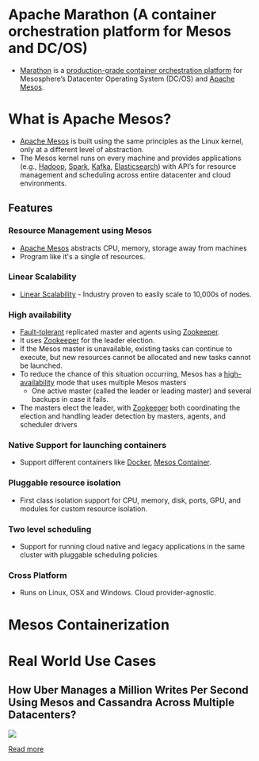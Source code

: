 # Apache Marathon (A container orchestration platform for Mesos and DC/OS)
- [Marathon](https://mesosphere.github.io/marathon/) is a [production-grade container orchestration platform](Readme.md) for Mesosphere’s Datacenter Operating System (DC/OS) and [Apache Mesos](https://mesos.apache.org/).

# What is Apache Mesos? 
- [Apache Mesos](https://mesos.apache.org/) is built using the same principles as the Linux kernel, only at a different level of abstraction. 
- The Mesos kernel runs on every machine and provides applications (e.g., [Hadoop](https://github.com/Anshul619/Big-Data/tree/main/ApacheHadoop), [Spark](https://github.com/Anshul619/Big-Data/tree/main/DataProcessing/ApacheSpark/Readme.md), [Kafka](../../HLD-System-Designs/2_MessageBrokersEDA/Kafka/Readme.md), [Elasticsearch](../../HLD-System-Designs/1_Databases/9_Search-Databases/ElasticSearch)) with API’s for resource management and scheduling across entire datacenter and cloud environments.

## Features

### Resource Management using Mesos
- [Apache Mesos](https://mesos.apache.org/) abstracts CPU, memory, storage away from machines
- Program like it's a single of resources.

### Linear Scalability
- [Linear Scalability](../../HLD-System-Designs/1_Databases/3_Scalability-Techniques/Readme.md) - Industry proven to easily scale to 10,000s of nodes.

### High availability
- [Fault-tolerant](../../HLD-System-Designs/5_HighAvailability/Readme.md) replicated master and agents using [Zookeeper](../5_ClusterCoordination/ApacheZookeeper.md).
- It uses [Zookeeper](../5_ClusterCoordination/ApacheZookeeper.md) for the leader election.
- If the Mesos master is unavailable, existing tasks can continue to execute, but new resources cannot be allocated and new tasks cannot be launched. 
- To reduce the chance of this situation occurring, Mesos has a [high-availability](../../HLD-System-Designs/5_HighAvailability/Readme.md) mode that uses multiple Mesos masters
  - One active master (called the leader or leading master) and several backups in case it fails. 
- The masters elect the leader, with [Zookeeper](../5_ClusterCoordination/ApacheZookeeper.md) both coordinating the election and handling leader detection by masters, agents, and scheduler drivers

### Native Support for launching containers 
- Support different containers like [Docker](../1_Containers/Docker/Readme.md), [Mesos Container](#mesos-containerization).

### Pluggable resource isolation
- First class isolation support for CPU, memory, disk, ports, GPU, and modules for custom resource isolation.

### Two level scheduling
- Support for running cloud native and legacy applications in the same cluster with pluggable scheduling policies.

### Cross Platform
- Runs on Linux, OSX and Windows. Cloud provider-agnostic.

# Mesos Containerization

# Real World Use Cases

## How Uber Manages a Million Writes Per Second Using Mesos and Cassandra Across Multiple Datacenters?

![](https://github.com/Anshul619/Tech-Stacks-Live-Apps/tree/main/Uber/UberCasandraMesos/assets/uber-casandra-mesos.png)

[Read more](https://github.com/Anshul619/Tech-Stacks-Live-Apps/tree/main/Uber/UberCasandraMesos/Readme.md)